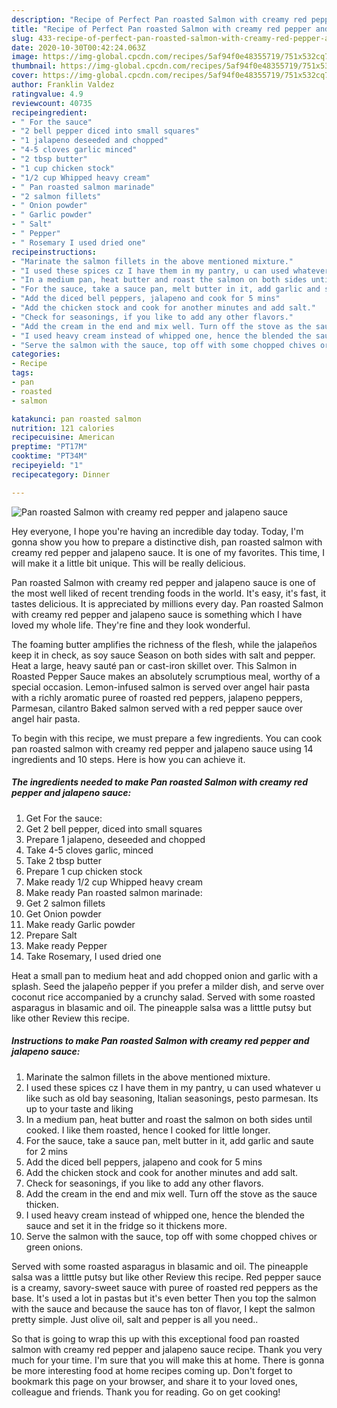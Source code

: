 ```yaml
---
description: "Recipe of Perfect Pan roasted Salmon with creamy red pepper and jalapeno sauce"
title: "Recipe of Perfect Pan roasted Salmon with creamy red pepper and jalapeno sauce"
slug: 433-recipe-of-perfect-pan-roasted-salmon-with-creamy-red-pepper-and-jalapeno-sauce
date: 2020-10-30T00:42:24.063Z
image: https://img-global.cpcdn.com/recipes/5af94f0e48355719/751x532cq70/pan-roasted-salmon-with-creamy-red-pepper-and-jalapeno-sauce-recipe-main-photo.jpg
thumbnail: https://img-global.cpcdn.com/recipes/5af94f0e48355719/751x532cq70/pan-roasted-salmon-with-creamy-red-pepper-and-jalapeno-sauce-recipe-main-photo.jpg
cover: https://img-global.cpcdn.com/recipes/5af94f0e48355719/751x532cq70/pan-roasted-salmon-with-creamy-red-pepper-and-jalapeno-sauce-recipe-main-photo.jpg
author: Franklin Valdez
ratingvalue: 4.9
reviewcount: 40735
recipeingredient:
- " For the sauce"
- "2 bell pepper diced into small squares"
- "1 jalapeno deseeded and chopped"
- "4-5 cloves garlic minced"
- "2 tbsp butter"
- "1 cup chicken stock"
- "1/2 cup Whipped heavy cream"
- " Pan roasted salmon marinade"
- "2 salmon fillets"
- " Onion powder"
- " Garlic powder"
- " Salt"
- " Pepper"
- " Rosemary I used dried one"
recipeinstructions:
- "Marinate the salmon fillets in the above mentioned mixture."
- "I used these spices cz I have them in my pantry, u can used whatever u like such as old bay seasoning, Italian seasonings, pesto parmesan. Its up to your taste and liking"
- "In a medium pan, heat butter and roast the salmon on both sides until cooked. I like them roasted, hence I cooked for little longer."
- "For the sauce, take a sauce pan, melt butter in it, add garlic and saute for 2 mins"
- "Add the diced bell peppers, jalapeno and cook for 5 mins"
- "Add the chicken stock and cook for another minutes and add salt."
- "Check for seasonings, if you like to add any other flavors."
- "Add the cream in the end and mix well. Turn off the stove as the sauce thicken."
- "I used heavy cream instead of whipped one, hence the blended the sauce and set it in the fridge so it thickens more."
- "Serve the salmon with the sauce, top off with some chopped chives or green onions."
categories:
- Recipe
tags:
- pan
- roasted
- salmon

katakunci: pan roasted salmon 
nutrition: 121 calories
recipecuisine: American
preptime: "PT17M"
cooktime: "PT34M"
recipeyield: "1"
recipecategory: Dinner

---
```



![Pan roasted Salmon with creamy red pepper and jalapeno sauce](https://img-global.cpcdn.com/recipes/5af94f0e48355719/751x532cq70/pan-roasted-salmon-with-creamy-red-pepper-and-jalapeno-sauce-recipe-main-photo.jpg)

Hey everyone, I hope you're having an incredible day today. Today, I'm gonna show you how to prepare a distinctive dish, pan roasted salmon with creamy red pepper and jalapeno sauce. It is one of my favorites. This time, I will make it a little bit unique. This will be really delicious.

Pan roasted Salmon with creamy red pepper and jalapeno sauce is one of the most well liked of recent trending foods in the world. It's easy, it's fast, it tastes delicious. It is appreciated by millions every day. Pan roasted Salmon with creamy red pepper and jalapeno sauce is something which I have loved my whole life. They're fine and they look wonderful.

The foaming butter amplifies the richness of the flesh, while the jalapeños keep it in check, as soy sauce Season on both sides with salt and pepper. Heat a large, heavy sauté pan or cast-iron skillet over. This Salmon in Roasted Pepper Sauce makes an absolutely scrumptious meal, worthy of a special occasion. Lemon-infused salmon is served over angel hair pasta with a richly aromatic puree of roasted red peppers, jalapeno peppers, Parmesan, cilantro Baked salmon served with a red pepper sauce over angel hair pasta.


To begin with this recipe, we must prepare a few ingredients. You can cook pan roasted salmon with creamy red pepper and jalapeno sauce using 14 ingredients and 10 steps. Here is how you can achieve it.

<!--inarticleads1-->

##### The ingredients needed to make Pan roasted Salmon with creamy red pepper and jalapeno sauce:

1. Get  For the sauce:
1. Get 2 bell pepper, diced into small squares
1. Prepare 1 jalapeno, deseeded and chopped
1. Take 4-5 cloves garlic, minced
1. Take 2 tbsp butter
1. Prepare 1 cup chicken stock
1. Make ready 1/2 cup Whipped heavy cream
1. Make ready  Pan roasted salmon marinade:
1. Get 2 salmon fillets
1. Get  Onion powder
1. Make ready  Garlic powder
1. Prepare  Salt
1. Make ready  Pepper
1. Take  Rosemary, I used dried one


Heat a small pan to medium heat and add chopped onion and garlic with a splash. Seed the jalapeño pepper if you prefer a milder dish, and serve over coconut rice accompanied by a crunchy salad. Served with some roasted asparagus in blasamic and oil. The pineapple salsa was a litttle putsy but like other Review this recipe. 

<!--inarticleads2-->

##### Instructions to make Pan roasted Salmon with creamy red pepper and jalapeno sauce:

1. Marinate the salmon fillets in the above mentioned mixture.
1. I used these spices cz I have them in my pantry, u can used whatever u like such as old bay seasoning, Italian seasonings, pesto parmesan. Its up to your taste and liking
1. In a medium pan, heat butter and roast the salmon on both sides until cooked. I like them roasted, hence I cooked for little longer.
1. For the sauce, take a sauce pan, melt butter in it, add garlic and saute for 2 mins
1. Add the diced bell peppers, jalapeno and cook for 5 mins
1. Add the chicken stock and cook for another minutes and add salt.
1. Check for seasonings, if you like to add any other flavors.
1. Add the cream in the end and mix well. Turn off the stove as the sauce thicken.
1. I used heavy cream instead of whipped one, hence the blended the sauce and set it in the fridge so it thickens more.
1. Serve the salmon with the sauce, top off with some chopped chives or green onions.


Served with some roasted asparagus in blasamic and oil. The pineapple salsa was a litttle putsy but like other Review this recipe. Red pepper sauce is a creamy, savory-sweet sauce with puree of roasted red peppers as the base. It&#39;s used a lot in pastas but it&#39;s even better Then you top the salmon with the sauce and because the sauce has ton of flavor, I kept the salmon pretty simple. Just olive oil, salt and pepper is all you need.. 

So that is going to wrap this up with this exceptional food pan roasted salmon with creamy red pepper and jalapeno sauce recipe. Thank you very much for your time. I'm sure that you will make this at home. There is gonna be more interesting food at home recipes coming up. Don't forget to bookmark this page on your browser, and share it to your loved ones, colleague and friends. Thank you for reading. Go on get cooking!

